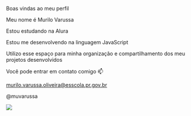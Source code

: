 Boas vindas ao meu perfil 

Meu nome é Murilo Varussa

Estou estudando na Alura

Estou me desenvolvendo na linguagem JavaScript

Utilizo esse espaço para minha organização e compartilhamento dos meu projetos desenvolvidos

Você pode entrar em contato comigo 📫

murilo.varussa.oliveira@esscola.pr.gov.br

@muvarussa


![](https://www.google.com/url?sa=i&url=https%3A%2F%2Fpt.quizur.com%2Fquiz%2Fque-shit-post-es-tu-TZkn&psig=AOvVaw2T5PXou5T9rJVrEOlqbwkL&ust=1722436152116000&source=images&cd=vfe&opi=89978449&ved=0CBEQjRxqFwoTCIiT_uv8zocDFQAAAAAdAAAAABAEhttps://www.google.com/url?sa=i&url=https%3A%2F%2Fpt.quizur.com%2Fquiz%2Fque-shit-post-es-tu-TZkn&psig=AOvVaw2T5PXou5T9rJVrEOlqbwkL&ust=1722436152116000&source=images&cd=vfe&opi=89978449&ved=0CBEQjRxqFwoTCIiT_uv8zocDFQAAAAAdAAAAABAE)

